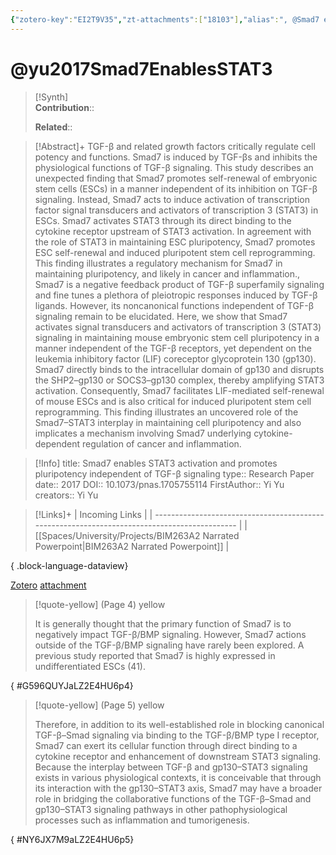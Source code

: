 ```yaml
---
{"zotero-key":"EI2T9V35","zt-attachments":["18103"],"alias":", @Smad7 enables STAT3 activation and promotes pluripotency independent of TGF-β signaling","keywords":[],"FirstAuthor":"[[ Yi Yu]]","tags":["source/researchpaper"],"dg-publish":true,"permalink":"/sources/research-papers/yu2017-smad7-enables-stat-3/","dgPassFrontmatter":true}
---
```


# @yu2017Smad7EnablesSTAT3

>[!Synth]  
>**Contribution**::  
>  
>**Related**:: 
>  

> [!Abstract]+
> TGF-β and related growth factors critically regulate cell potency and functions. Smad7 is induced by TGF-βs and inhibits the physiological functions of TGF-β signaling. This study describes an unexpected finding that Smad7 promotes self-renewal of embryonic stem cells (ESCs) in a manner independent of its inhibition on TGF-β signaling. Instead, Smad7 acts to induce activation of transcription factor signal transducers and activators of transcription 3 (STAT3) in ESCs. Smad7 activates STAT3 through its direct binding to the cytokine receptor upstream of STAT3 activation. In agreement with the role of STAT3 in maintaining ESC pluripotency, Smad7 promotes ESC self-renewal and induced pluripotent stem cell reprogramming. This finding illustrates a regulatory mechanism for Smad7 in maintaining pluripotency, and likely in cancer and inflammation., Smad7 is a negative feedback product of TGF-β superfamily signaling and fine tunes a plethora of pleiotropic responses induced by TGF-β ligands. However, its noncanonical functions independent of TGF-β signaling remain to be elucidated. Here, we show that Smad7 activates signal transducers and activators of transcription 3 (STAT3) signaling in maintaining mouse embryonic stem cell pluripotency in a manner independent of the TGF-β receptors, yet dependent on the leukemia inhibitory factor (LIF) coreceptor glycoprotein 130 (gp130). Smad7 directly binds to the intracellular domain of gp130 and disrupts the SHP2–gp130 or SOCS3–gp130 complex, thereby amplifying STAT3 activation. Consequently, Smad7 facilitates LIF-mediated self-renewal of mouse ESCs and is also critical for induced pluripotent stem cell reprogramming. This finding illustrates an uncovered role of the Smad7–STAT3 interplay in maintaining cell pluripotency and also implicates a mechanism involving Smad7 underlying cytokine-dependent regulation of cancer and inflammation.

> [!Info]
> title: Smad7 enables STAT3 activation and promotes pluripotency independent of TGF-β signaling
> type:: Research Paper 
> date:: 2017
> DOI:: 10.1073/pnas.1705755114
> FirstAuthor:: Yi Yu
> creators:: Yi Yu

> [!Links]+
>  | Incoming Links                                                                               |
> | -------------------------------------------------------------------------------------------- |
> | [[Spaces/University/Projects/BIM263A2 Narrated Powerpoint\|BIM263A2 Narrated Powerpoint]] |
> 
{ .block-language-dataview}


[Zotero](zotero://select/library/items/EI2T9V35) [attachment](<file:///Users/nathanmaxwell/Zotero/storage/LZ2E4HU6/Yu%20et%20al.%20-%202017%20-%20Smad7%20enables%20STAT3%20activation%20and%20promotes%20pluripotency%20independent%20of%20TGF-%CE%B2%20signaling.pdf>)

> [!quote-yellow] (Page 4) yellow
> 
> It is generally thought that the primary function of Smad7 is to negatively impact TGF-β/BMP signaling. However, Smad7 actions outside of the TGF-β/BMP signaling have rarely been explored. A previous study reported that Smad7 is highly expressed in undifferentiated ESCs (41).
>
{ #G596QUYJaLZ2E4HU6p4}


> [!quote-yellow] (Page 5) yellow
> 
> Therefore, in addition to its well-established role in blocking canonical TGF-β–Smad signaling via binding to the TGF-β/BMP type I receptor, Smad7 can exert its cellular function through direct binding to a cytokine receptor and enhancement of downstream STAT3 signaling. Because the interplay between TGF-β and gp130–STAT3 signaling exists in various physiological contexts, it is conceivable that through its interaction with the gp130–STAT3 axis, Smad7 may have a broader role in bridging the collaborative functions of the TGF-β–Smad and gp130–STAT3 signaling pathways in other pathophysiological processes such as inflammation and tumorigenesis.
>
{ #NY6JX7M9aLZ2E4HU6p5}

